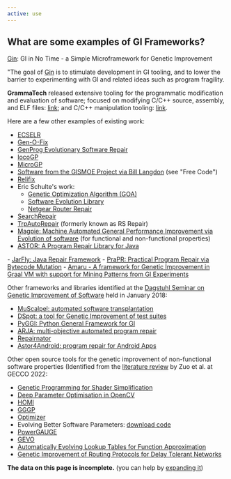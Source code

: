 ```yaml
---
active: use
---
```


## What are some examples of GI Frameworks?

<a href="https://github.com/gintool/gin">Gin</a>: GI in No Time - a Simple Microframework for Genetic Improvement

"The goal of <a href="https://github.com/gintool/gin">Gin</a> is to stimulate development in GI tooling, and to lower the barrier to experimenting with GI and related ideas such as program fragility.

**GrammaTech** released extensive tooling for the programmatic modification and evaluation of software; focused on modifying C/C++ source, assembly, and ELF files: <a href="https://github.com/GrammaTech/sel">link</a>; and C/C++ manipulation tooling: <a href="https://github.com/GrammaTech/clang-mutate">link</a>.

Here are a few other examples of existing work:
- <a href="http://diversify-project.eu/papers/Yeboah15.pdf">ECSELR</a>
- <a href="https://github.com/JerrySwan/JerrySwan.github.io/blob/master/publications/genofix-TR.pdf">Gen-O-Fix</a>
- <a href="https://squareslab.github.io/genprog-code/">GenProg Evolutionary Software Repair</a>
- <a href="https://github.com/codykenb/locoGP">locoGP</a>
- <a href="https://sourceforge.net/p/ugp3/wiki/GeneticImprovement/">MicroGP</a>
- <a href="http://www0.cs.ucl.ac.uk/staff/ucacbbl/gismo/">Software from the GISMOE Project via Bill Langdon</a> (see "Free Code")
- <a href="http://www.shinhwei.com/relifix.pdf">Relifix</a>
- Eric Schulte's work:
  - <a href="https://github.com/eschulte/goa">Genetic Optimization Algorithm (GOA)</a>
  - <a href="http://eschulte.github.io/software-evolution/index.html">Software Evolution Library</a>
  - <a href="https://github.com/eschulte/netgear-repair">Netgear Router Repair</a>
- <a href="https://people.cs.umass.edu/~brun/pubs/pubs/Ke15ase.pdf">SearchRepair</a>
- <a href="http://sourceforge.net/projects/trpautorepair/">TrpAutoRepair</a> (formerly known as RS Repair)
- <a href="https://github.com/bloa/magpie">Magpie: Machine Automated General Performance Improvement via Evolution of software</a> (for functional and non-functional properties)
- <a href="https://github.com/SpoonLabs/astor">ASTOR: A Program Repair Library for Java
</a>
- <a href="https://github.com/squaresLab/genprog4java/">JarFly: Java Repair Framework</a>
- <a href="https://github.com/prapr/prapr">PraPR: Practical Program Repair via Bytecode Mutation</a>
- <a href="https://github.com/oliver-krauss/amaru">Amaru - A framework for Genetic Improvement in Graal VM  with support for Mining Patterns from GI Experiments</a>


Other frameworks and libraries identified at the <a href="https://www.dagstuhl.de/en/program/calendar/semhp/?semnr=18052">Dagstuhl Seminar on Genetic Improvement of Software</a> held in January 2018:
- <a href="http://crest.cs.ucl.ac.uk/autotransplantation/downloads/muScalpel.zip">MuScalpel: automated software transplantation</a>
- <a href="https://github.com/STAMP-project/dspot">DSpot: a tool for Genetic Improvement  of test suites</a>
- <a href="https://github.com/coinse/pyggi"> PyGGI: Python General Framework for GI</a>
- <a href="https://github.com/yyxhdy/arja">ARJA: multi-objective automated program repair</a>
- <a href="https://github.com/eclipse/repairnator/">Repairnator</a>
- <a href="https://github.com/kayquesousa/astor4android">Astor4Android: program repair for Android Apps</a>


Other open source tools for the genetic improvement of non-functional software properties (Identified from the <a href="https://www.dagstuhl.de/en/program/calendar/semhp/?semnr=18052">literature review</a> by Zuo et al. at GECCO 2022:

- <a href="https://github.com/fabianishere/shadevolution">Genetic Programming for Shader Simplification</a>
- <a href="https://github.com/BobbyRBruce/DPT-OpenCV">Deep Parameter Optimisation in OpenCV</a>
- <a href="https://github.com/FanWuUCL/HOMI">HOMI</a>
- <a href="http://www0.cs.ucl.ac.uk/staff/ucacbbl/gggp/">GGGP</a>
- <a href="https://github.com/ffarzat/JavaScriptHeuristicOptmizer">Optimizer</a>
- Evolving Better Software Parameters: <a href="http://www.cs.ucl.ac.uk/staff/W.Langdon/ftp/gp-code/gi_cbrt.tar.gz"> download code </a>
- <a href="https://github.com/dornja/powergauge">PowerGAUGE</a>
- <a href="https://github.com/lioujheyu/gevo">GEVO</a>
- <a href="https://github.com/oliver-krauss/EuroGP2020-LookupTables">Automatically Evolving Lookup Tables for Function Approximation</a>
- <a href="https://github.com/michelalorandi/evolution_routing_protocol">Genetic Improvement of Routing Protocols for Delay Tolerant Networks</a>


<div class="alert alert-info" role="alert">
  <b>The data on this page is incomplete.</b> (you can help by <a href="{{ "/community/contribute" | relative_url }}">expanding it</a>)
</div>
